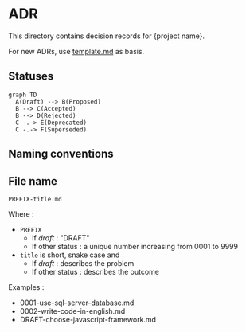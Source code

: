# ADR

This directory contains decision records for {project name}.

For new ADRs, use [template.md](template.md) as basis.

## Statuses

```mermaid
graph TD
  A(Draft) --> B(Proposed)
  B --> C(Accepted)
  B --> D(Rejected)
  C -.-> E(Deprecated)
  C -.-> F(Superseded)
```

## Naming conventions

## File name

```text
PREFIX-title.md
```

Where :

- `PREFIX`
  - If _draft_ : "DRAFT"
  - If other status : a unique number increasing from 0001 to 9999
- `title` is short, snake case and
  - If _draft_ : describes the problem
  - If other status : describes the outcome

Examples :

- 0001-use-sql-server-database.md
- 0002-write-code-in-english.md
- DRAFT-choose-javascript-framework.md
